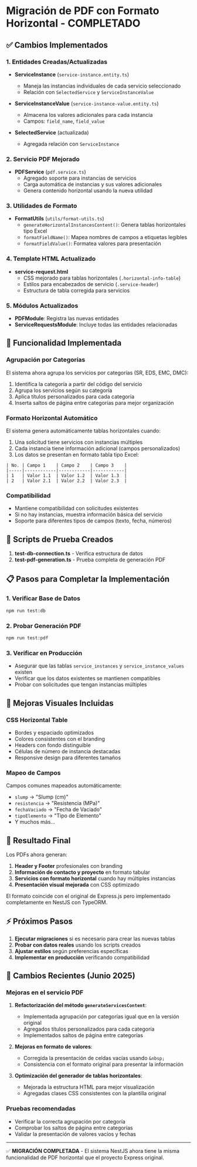 # Migración de PDF con Formato Horizontal - COMPLETADO

## ✅ Cambios Implementados

### 1. Entidades Creadas/Actualizadas

- **ServiceInstance** (`service-instance.entity.ts`)
  - Maneja las instancias individuales de cada servicio seleccionado
  - Relación con `SelectedService` y `ServiceInstanceValue`

- **ServiceInstanceValue** (`service-instance-value.entity.ts`)
  - Almacena los valores adicionales para cada instancia
  - Campos: `field_name`, `field_value`

- **SelectedService** (actualizada)
  - Agregada relación con `ServiceInstance`

### 2. Servicio PDF Mejorado

- **PDFService** (`pdf.service.ts`)
  - Agregado soporte para instancias de servicios
  - Carga automática de instancias y sus valores adicionales
  - Genera contenido horizontal usando la nueva utilidad

### 3. Utilidades de Formato

- **FormatUtils** (`utils/format-utils.ts`)
  - `generateHorizontalInstancesContent()`: Genera tablas horizontales tipo Excel
  - `formatFieldName()`: Mapea nombres de campos a etiquetas legibles
  - `formatFieldValue()`: Formatea valores para presentación

### 4. Template HTML Actualizado

- **service-request.html**
  - CSS mejorado para tablas horizontales (`.horizontal-info-table`)
  - Estilos para encabezados de servicio (`.service-header`)
  - Estructura de tabla corregida para servicios

### 5. Módulos Actualizados

- **PDFModule**: Registra las nuevas entidades
- **ServiceRequestsModule**: Incluye todas las entidades relacionadas

## 🎯 Funcionalidad Implementada

### Agrupación por Categorías
El sistema ahora agrupa los servicios por categorías (SR, EDS, EMC, DMC):
1. Identifica la categoría a partir del código del servicio
2. Agrupa los servicios según su categoría
3. Aplica títulos personalizados para cada categoría
4. Inserta saltos de página entre categorías para mejor organización

### Formato Horizontal Automático
El sistema genera automáticamente tablas horizontales cuando:
1. Una solicitud tiene servicios con instancias múltiples
2. Cada instancia tiene información adicional (campos personalizados)
3. Los datos se presentan en formato tabla tipo Excel:

```
| No. | Campo 1    | Campo 2    | Campo 3    |
|-----|------------|------------|------------|
| 1   | Valor 1.1  | Valor 1.2  | Valor 1.3  |
| 2   | Valor 2.1  | Valor 2.2  | Valor 2.3  |
```

### Compatibilidad
- Mantiene compatibilidad con solicitudes existentes
- Si no hay instancias, muestra información básica del servicio
- Soporte para diferentes tipos de campos (texto, fecha, números)

## 🔧 Scripts de Prueba Creados

1. **test-db-connection.ts** - Verifica estructura de datos
2. **test-pdf-generation.ts** - Prueba completa de generación PDF

## 📋 Pasos para Completar la Implementación

### 1. Verificar Base de Datos
```bash
npm run test:db
```

### 2. Probar Generación PDF
```bash
npm run test:pdf
```

### 3. Verificar en Producción
- Asegurar que las tablas `service_instances` y `service_instance_values` existen
- Verificar que los datos existentes se mantienen compatibles
- Probar con solicitudes que tengan instancias múltiples

## 🎨 Mejoras Visuales Incluidas

### CSS Horizontal Table
- Bordes y espaciado optimizados
- Colores consistentes con el branding
- Headers con fondo distinguible
- Células de número de instancia destacadas
- Responsive design para diferentes tamaños

### Mapeo de Campos
Campos comunes mapeados automáticamente:
- `slump` → "Slump (cm)"
- `resistencia` → "Resistencia (MPa)"
- `fechaVaciado` → "Fecha de Vaciado"
- `tipoElemento` → "Tipo de Elemento"
- Y muchos más...

## 🚀 Resultado Final

Los PDFs ahora generan:
1. **Header y Footer** profesionales con branding
2. **Información de contacto y proyecto** en formato tabular
3. **Servicios con formato horizontal** cuando hay múltiples instancias
4. **Presentación visual mejorada** con CSS optimizado

El formato coincide con el original de Express.js pero implementado completamente en NestJS con TypeORM.

## ⚡ Próximos Pasos

1. **Ejecutar migraciones** si es necesario para crear las nuevas tablas
2. **Probar con datos reales** usando los scripts creados
3. **Ajustar estilos** según preferencias específicas
4. **Implementar en producción** verificando compatibilidad

## 🔄 Cambios Recientes (Junio 2025)

### Mejoras en el servicio PDF
1. **Refactorización del método `generateServicesContent`**:
   - Implementada agrupación por categorías igual que en la versión original
   - Agregados títulos personalizados para cada categoría
   - Implementados saltos de página entre categorías

2. **Mejoras en formato de valores**:
   - Corregida la presentación de celdas vacías usando `&nbsp;`
   - Consistencia con el formato original para presentar la información

3. **Optimización del generador de tablas horizontales**:
   - Mejorada la estructura HTML para mejor visualización
   - Agregadas clases CSS consistentes con la plantilla original

### Pruebas recomendadas
- Verificar la correcta agrupación por categoría
- Comprobar los saltos de página entre categorías
- Validar la presentación de valores vacíos y fechas

---

✅ **MIGRACIÓN COMPLETADA** - El sistema NestJS ahora tiene la misma funcionalidad de PDF horizontal que el proyecto Express original.

